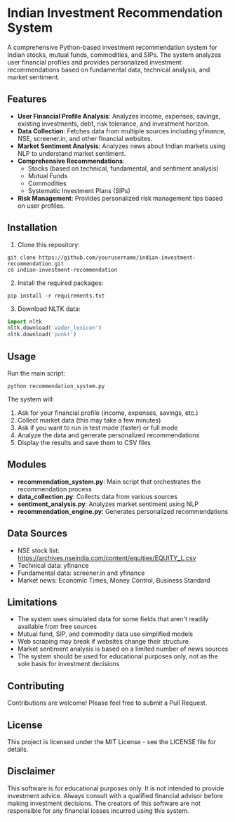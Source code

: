 # Indian Investment Recommendation System

A comprehensive Python-based investment recommendation system for Indian stocks, mutual funds, commodities, and SIPs. The system analyzes user financial profiles and provides personalized investment recommendations based on fundamental data, technical analysis, and market sentiment.

## Features

- **User Financial Profile Analysis**: Analyzes income, expenses, savings, existing investments, debt, risk tolerance, and investment horizon.
- **Data Collection**: Fetches data from multiple sources including yfinance, NSE, screener.in, and other financial websites.
- **Market Sentiment Analysis**: Analyzes news about Indian markets using NLP to understand market sentiment.
- **Comprehensive Recommendations**:
  - Stocks (based on technical, fundamental, and sentiment analysis)
  - Mutual Funds
  - Commodities
  - Systematic Investment Plans (SIPs)
- **Risk Management**: Provides personalized risk management tips based on user profiles.

## Installation

1. Clone this repository:
```
git clone https://github.com/yourusername/indian-investment-recommendation.git
cd indian-investment-recommendation
```

2. Install the required packages:
```
pip install -r requirements.txt
```

3. Download NLTK data:
```python
import nltk
nltk.download('vader_lexicon')
nltk.download('punkt')
```

## Usage

Run the main script:
```
python recommendation_system.py
```

The system will:
1. Ask for your financial profile (income, expenses, savings, etc.)
2. Collect market data (this may take a few minutes)
3. Ask if you want to run in test mode (faster) or full mode
4. Analyze the data and generate personalized recommendations
5. Display the results and save them to CSV files

## Modules

- **recommendation_system.py**: Main script that orchestrates the recommendation process
- **data_collection.py**: Collects data from various sources
- **sentiment_analysis.py**: Analyzes market sentiment using NLP
- **recommendation_engine.py**: Generates personalized recommendations

## Data Sources

- NSE stock list: https://archives.nseindia.com/content/equities/EQUITY_L.csv
- Technical data: yfinance
- Fundamental data: screener.in and yfinance
- Market news: Economic Times, Money Control, Business Standard

## Limitations

- The system uses simulated data for some fields that aren't readily available from free sources
- Mutual fund, SIP, and commodity data use simplified models
- Web scraping may break if websites change their structure
- Market sentiment analysis is based on a limited number of news sources
- The system should be used for educational purposes only, not as the sole basis for investment decisions

## Contributing

Contributions are welcome! Please feel free to submit a Pull Request.

## License

This project is licensed under the MIT License - see the LICENSE file for details.

## Disclaimer

This software is for educational purposes only. It is not intended to provide investment advice. Always consult with a qualified financial advisor before making investment decisions. The creators of this software are not responsible for any financial losses incurred using this system. 